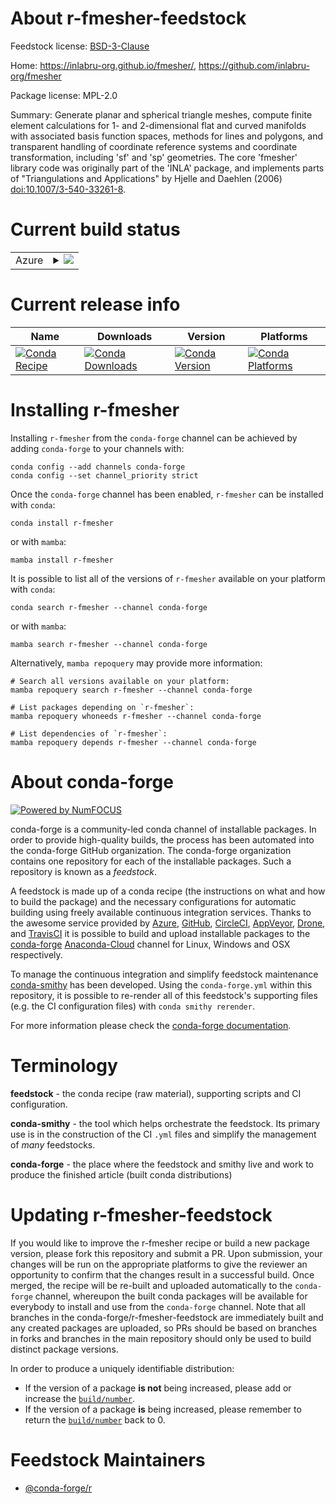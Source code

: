 About r-fmesher-feedstock
=========================

Feedstock license: [BSD-3-Clause](https://github.com/conda-forge/r-fmesher-feedstock/blob/main/LICENSE.txt)

Home: https://inlabru-org.github.io/fmesher/, https://github.com/inlabru-org/fmesher

Package license: MPL-2.0

Summary: Generate planar and spherical triangle meshes, compute finite element calculations for 1- and 2-dimensional flat and curved manifolds with associated basis function spaces, methods for lines and polygons, and transparent handling of coordinate reference systems and coordinate transformation, including 'sf' and 'sp' geometries. The core 'fmesher' library code was originally part of the 'INLA' package, and implements parts of "Triangulations and Applications" by Hjelle and Daehlen (2006) <doi:10.1007/3-540-33261-8>.

Current build status
====================


<table>
    
  <tr>
    <td>Azure</td>
    <td>
      <details>
        <summary>
          <a href="https://dev.azure.com/conda-forge/feedstock-builds/_build/latest?definitionId=20235&branchName=main">
            <img src="https://dev.azure.com/conda-forge/feedstock-builds/_apis/build/status/r-fmesher-feedstock?branchName=main">
          </a>
        </summary>
        <table>
          <thead><tr><th>Variant</th><th>Status</th></tr></thead>
          <tbody><tr>
              <td>linux_64_r_base4.2</td>
              <td>
                <a href="https://dev.azure.com/conda-forge/feedstock-builds/_build/latest?definitionId=20235&branchName=main">
                  <img src="https://dev.azure.com/conda-forge/feedstock-builds/_apis/build/status/r-fmesher-feedstock?branchName=main&jobName=linux&configuration=linux%20linux_64_r_base4.2" alt="variant">
                </a>
              </td>
            </tr><tr>
              <td>linux_64_r_base4.3</td>
              <td>
                <a href="https://dev.azure.com/conda-forge/feedstock-builds/_build/latest?definitionId=20235&branchName=main">
                  <img src="https://dev.azure.com/conda-forge/feedstock-builds/_apis/build/status/r-fmesher-feedstock?branchName=main&jobName=linux&configuration=linux%20linux_64_r_base4.3" alt="variant">
                </a>
              </td>
            </tr><tr>
              <td>osx_64_r_base4.2</td>
              <td>
                <a href="https://dev.azure.com/conda-forge/feedstock-builds/_build/latest?definitionId=20235&branchName=main">
                  <img src="https://dev.azure.com/conda-forge/feedstock-builds/_apis/build/status/r-fmesher-feedstock?branchName=main&jobName=osx&configuration=osx%20osx_64_r_base4.2" alt="variant">
                </a>
              </td>
            </tr><tr>
              <td>osx_64_r_base4.3</td>
              <td>
                <a href="https://dev.azure.com/conda-forge/feedstock-builds/_build/latest?definitionId=20235&branchName=main">
                  <img src="https://dev.azure.com/conda-forge/feedstock-builds/_apis/build/status/r-fmesher-feedstock?branchName=main&jobName=osx&configuration=osx%20osx_64_r_base4.3" alt="variant">
                </a>
              </td>
            </tr>
          </tbody>
        </table>
      </details>
    </td>
  </tr>
</table>

Current release info
====================

| Name | Downloads | Version | Platforms |
| --- | --- | --- | --- |
| [![Conda Recipe](https://img.shields.io/badge/recipe-r--fmesher-green.svg)](https://anaconda.org/conda-forge/r-fmesher) | [![Conda Downloads](https://img.shields.io/conda/dn/conda-forge/r-fmesher.svg)](https://anaconda.org/conda-forge/r-fmesher) | [![Conda Version](https://img.shields.io/conda/vn/conda-forge/r-fmesher.svg)](https://anaconda.org/conda-forge/r-fmesher) | [![Conda Platforms](https://img.shields.io/conda/pn/conda-forge/r-fmesher.svg)](https://anaconda.org/conda-forge/r-fmesher) |

Installing r-fmesher
====================

Installing `r-fmesher` from the `conda-forge` channel can be achieved by adding `conda-forge` to your channels with:

```
conda config --add channels conda-forge
conda config --set channel_priority strict
```

Once the `conda-forge` channel has been enabled, `r-fmesher` can be installed with `conda`:

```
conda install r-fmesher
```

or with `mamba`:

```
mamba install r-fmesher
```

It is possible to list all of the versions of `r-fmesher` available on your platform with `conda`:

```
conda search r-fmesher --channel conda-forge
```

or with `mamba`:

```
mamba search r-fmesher --channel conda-forge
```

Alternatively, `mamba repoquery` may provide more information:

```
# Search all versions available on your platform:
mamba repoquery search r-fmesher --channel conda-forge

# List packages depending on `r-fmesher`:
mamba repoquery whoneeds r-fmesher --channel conda-forge

# List dependencies of `r-fmesher`:
mamba repoquery depends r-fmesher --channel conda-forge
```


About conda-forge
=================

[![Powered by
NumFOCUS](https://img.shields.io/badge/powered%20by-NumFOCUS-orange.svg?style=flat&colorA=E1523D&colorB=007D8A)](https://numfocus.org)

conda-forge is a community-led conda channel of installable packages.
In order to provide high-quality builds, the process has been automated into the
conda-forge GitHub organization. The conda-forge organization contains one repository
for each of the installable packages. Such a repository is known as a *feedstock*.

A feedstock is made up of a conda recipe (the instructions on what and how to build
the package) and the necessary configurations for automatic building using freely
available continuous integration services. Thanks to the awesome service provided by
[Azure](https://azure.microsoft.com/en-us/services/devops/), [GitHub](https://github.com/),
[CircleCI](https://circleci.com/), [AppVeyor](https://www.appveyor.com/),
[Drone](https://cloud.drone.io/welcome), and [TravisCI](https://travis-ci.com/)
it is possible to build and upload installable packages to the
[conda-forge](https://anaconda.org/conda-forge) [Anaconda-Cloud](https://anaconda.org/)
channel for Linux, Windows and OSX respectively.

To manage the continuous integration and simplify feedstock maintenance
[conda-smithy](https://github.com/conda-forge/conda-smithy) has been developed.
Using the ``conda-forge.yml`` within this repository, it is possible to re-render all of
this feedstock's supporting files (e.g. the CI configuration files) with ``conda smithy rerender``.

For more information please check the [conda-forge documentation](https://conda-forge.org/docs/).

Terminology
===========

**feedstock** - the conda recipe (raw material), supporting scripts and CI configuration.

**conda-smithy** - the tool which helps orchestrate the feedstock.
                   Its primary use is in the construction of the CI ``.yml`` files
                   and simplify the management of *many* feedstocks.

**conda-forge** - the place where the feedstock and smithy live and work to
                  produce the finished article (built conda distributions)


Updating r-fmesher-feedstock
============================

If you would like to improve the r-fmesher recipe or build a new
package version, please fork this repository and submit a PR. Upon submission,
your changes will be run on the appropriate platforms to give the reviewer an
opportunity to confirm that the changes result in a successful build. Once
merged, the recipe will be re-built and uploaded automatically to the
`conda-forge` channel, whereupon the built conda packages will be available for
everybody to install and use from the `conda-forge` channel.
Note that all branches in the conda-forge/r-fmesher-feedstock are
immediately built and any created packages are uploaded, so PRs should be based
on branches in forks and branches in the main repository should only be used to
build distinct package versions.

In order to produce a uniquely identifiable distribution:
 * If the version of a package **is not** being increased, please add or increase
   the [``build/number``](https://docs.conda.io/projects/conda-build/en/latest/resources/define-metadata.html#build-number-and-string).
 * If the version of a package **is** being increased, please remember to return
   the [``build/number``](https://docs.conda.io/projects/conda-build/en/latest/resources/define-metadata.html#build-number-and-string)
   back to 0.

Feedstock Maintainers
=====================

* [@conda-forge/r](https://github.com/conda-forge/r/)

